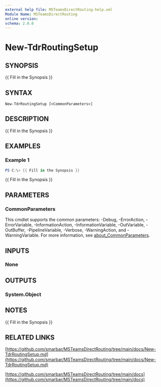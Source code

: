```yaml
---
external help file: MSTeamsDirectRouting-help.xml
Module Name: MSTeamsDirectRouting
online version:
schema: 2.0.0
---
```


# New-TdrRoutingSetup

## SYNOPSIS
{{ Fill in the Synopsis }}

## SYNTAX

```
New-TdrRoutingSetup [<CommonParameters>]
```

## DESCRIPTION
{{ Fill in the Synopsis }}

## EXAMPLES

### Example 1
```powershell
PS C:\> {{ Fill in the Synopsis }}
```

{{ Fill in the Synopsis }}

## PARAMETERS

### CommonParameters
This cmdlet supports the common parameters: -Debug, -ErrorAction, -ErrorVariable, -InformationAction, -InformationVariable, -OutVariable, -OutBuffer, -PipelineVariable, -Verbose, -WarningAction, and -WarningVariable. For more information, see [about_CommonParameters](http://go.microsoft.com/fwlink/?LinkID=113216).

## INPUTS

### None

## OUTPUTS

### System.Object
## NOTES
{{ Fill in the Synopsis }}

## RELATED LINKS

[https://github.com/smarbar/MSTeamsDirectRouting/tree/main/docs/New-TdrRoutingSetup.md](https://github.com/smarbar/MSTeamsDirectRouting/tree/main/docs/New-TdrRoutingSetup.md)

[https://github.com/smarbar/MSTeamsDirectRouting/tree/main/docs](https://github.com/smarbar/MSTeamsDirectRouting/tree/main/docs)